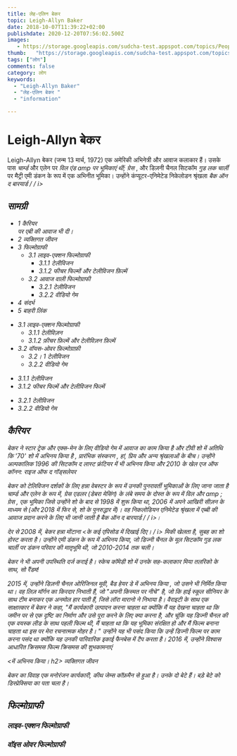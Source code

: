 ```yaml
---
title: लेह-एलिन बेकर 
topic: Leigh-Allyn Baker
date: 2018-10-07T11:39:22+02:00
publishdate: 2020-12-20T07:56:02.500Z
images: 
   - https://storage.googleapis.com/sudcha-test.appspot.com/topics/People/leigh-allyn_baker/1.jpeg
thumb:   "https://storage.googleapis.com/sudcha-test.appspot.com/topics/People/leigh-allyn_baker/thumb.jpeg"
tags: ["लोग"]
comments: false
category: लोग
keywords: 
  - "Leigh-Allyn Baker"
  - "लेह-एलिन बेकर "
  - "information"

---
```

<h1> Leigh-Allyn बेकर </h1> <p> Leigh-Allyn बेकर (जन्म 13 मार्च, 1972) एक अमेरिकी अभिनेत्री और आवाज कलाकार हैं। उसके पास <i> चार्म्ड </i> और एलेन पर <i> विल एंड amp पर भूमिकाएं थीं; ग्रेस </i>, और डिज़नी चैनल सिटकॉम <i> गुड लक चार्ली </i> पर मैट्री एमी डंकन के रूप में एक अभिनीत भूमिका। उन्होंने कंप्यूटर-एनिमेटेड निकेलोडन श्रृंखला <i> बैक ऑन द बारयार्ड / / i> </p> <h2> सामग्री </h2> <ul> <li> 1 कैरियर </li> पर एबी की आवाज भी दी। <li> 2 व्यक्तिगत जीवन </li> <li> 3 फिल्मोग्राफी <ul> <li> 3.1 लाइव-एक्शन फिल्मोग्राफी <ul> <li> 3.1.1 टेलीविजन </li> <li> 3.1.2 फीचर फिल्मों और टेलीविजन फ़िल्में </li> </ul> </li> <li> 3.2 आवाज वाली फिल्मोग्राफी <ul> <li> 3.2.1 टेलीविजन </li> <li> 3.2.2 वीडियो गेम </li> </ul > </li> </ul> </li> <li> 4 संदर्भ </li> <li> 5 बाहरी लिंक </li> </ul> <ul> <li> 3.1 लाइव-एक्शन फिल्मोग्राफी <ul> <li> 3.1.1 टेलीविज़न </li> <li> 3.1.2 फ़ीचर फ़िल्में और टेलीविज़न फ़िल्में </li> </ul> </li> <li> 3.2 वॉयस-ओवर फ़िल्मोग्राफ़ी <ul> <li> 3.2। 1 टेलीविजन </li> <li> 3.2.2 वीडियो गेम </li> </ul> </li> </ul> <ul> <li> 3.1.1 टेलीविजन </li> <li> 3.1.2 फीचर फिल्में और टेलीविजन फिल्में </li> </ul> <ul> <li> 3.2.1 टेलीविजन </li> <li> 3.2.2 वीडियो गेम </li> </ul> <h2> कैरियर </h2 > <p> बेकर ने <i> स्टार ट्रेक </i> और <i> एक्स-मेन </i> के लिए वीडियो गेम में आवाज का काम किया है और टीवी शो में अतिथि <i> कि '70' शो में अभिनय किया है </i>, <i> प्रारंभिक संस्करण </i>, <i> हां, प्रिय </i> और अन्य श्रृंखलाओं के बीच। उन्होंने अल्पकालिक 1996 की सिटकॉम <i> द लास्ट फ्रंटियर </i> में भी अभिनय किया और 2010 के खेल <i> एज ऑफ कॉनन: राइज ऑफ द गॉड्सलेयर </i> </p> <p में आवाज दी। > बेकर को टेलिविजन दर्शकों के लिए हन्ना वेबस्टर के रूप में उनकी पुनरावर्ती भूमिकाओं के लिए जाना जाता है <i> चार्म्ड </i> और एलेन के रूप में, ग्रेस एडलर (डेबरा मेसिंग) के लंबे समय के दोस्त के रूप में <i> विल और amp ; ग्रेस </i>, एक भूमिका जिसे उन्होंने शो के बाद से 1998 में शुरू किया था, 2006 में अपने आखिरी सीज़न के माध्यम से (और 2018 में फिर से, शो के पुनरुद्धार में)। वह निकलोडियन एनिमेटेड श्रृंखला में एब्बी की आवाज प्रदान करने के लिए भी जानी जाती है <i> बैक ऑन द बारयार्ड / / i>। </p> <p> देर से 2008 में, बेकर <i> हन्ना मोंटाना <के कई एपिसोड में दिखाई दिए। / i> मिकी खेलता है, सुबह का शो होस्ट करता है। उन्होंने एमी डंकन के रूप में अभिनय किया, जो डिज्नी चैनल के मूल सिटकॉम <i> गुड लक चार्ली </i> पर डंकन परिवार की मातृभूमि थी, जो 2010-2014 तक चली। </p> <p> बेकर ने भी अपनी उपस्थिति दर्ज कराई है। स्केच कॉमेडी शो में उनके सह-कलाकार मिया तलरिको के साथ, <i> सो रैंडम! </i> </p> <p> 2015 में, उन्होंने डिज़नी चैनल ओरिजिनल मूवी, <i> बैड हेयर डे में अभिनय किया </i>, जो उसने भी निर्मित किया था। वह लिज़ मॉर्गन का किरदार निभाती हैं, जो "अपनी किस्मत पर नीचे" है, जो कि हाई स्कूल सीनियर के साथ टीम बनाकर एक अनमोल हार पाती हैं, जिसे लॉरा मारानो ने निभाया है। <i> वैराइटी </i> के साथ एक साक्षात्कार में बेकर ने कहा, "मैं कार्यकारी उत्पादन करना चाहता था क्योंकि मैं यह देखना चाहता था कि जमीन पर से एक दृष्टि का निर्माण और उसे पूरा करने के लिए क्या करना है, और चूंकि यह डिज्नी चैनल की एक वयस्क लीड के साथ पहली फिल्म थी, मैं चाहता था कि यह भूमिका संरक्षित हो और मैं फिल्म बनाना चाहता था इस पर मेरा रचनात्मक मोहर है। " उन्होंने यह भी पसंद किया कि उन्हें डिज्नी फिल्म पर काम करना पसंद था क्योंकि यह उनकी पारिवारिक इकाई फैनबेस में टैप करता है। 2016 में, उन्होंने विश्वास आधारित क्रिसमस फिल्म <i> क्रिसमस की शुभकामनाएं </i> </p> <में अभिनय किया। h2> व्यक्तिगत जीवन </h2> <p> बेकर का विवाह एक मनोरंजन कार्यकारी, कीथ जेम्स कॉफ़मैन से हुआ है। उनके दो बेटे हैं। बड़े बेटे को डिस्प्रेक्सिया का पता चला है। </p> <h2> फिल्मोग्राफी </h2> <h3> लाइव-एक्शन फिल्मोग्राफी </h3> <h3> वॉइस ओवर फिल्मोग्राफी </h3> 